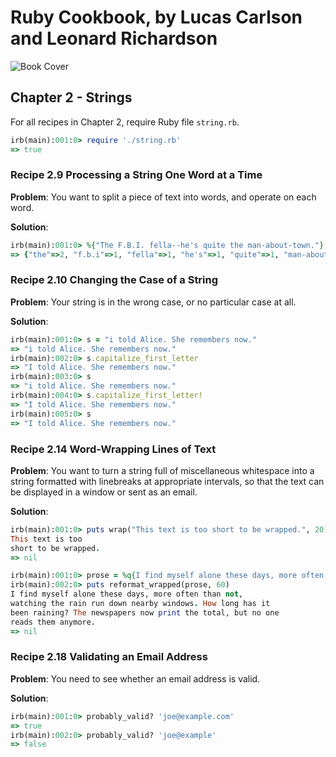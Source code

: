 # Ruby Cookbook, by Lucas Carlson and Leonard Richardson

![Book Cover](https://covers.oreillystatic.com/images/9780596523695/lrg.jpg)

## Chapter 2 - Strings

For all recipes in Chapter 2, require Ruby file ```string.rb```.

```rb
irb(main):001:0> require './string.rb'
=> true
```

### Recipe 2.9 Processing a String One Word at a Time

**Problem**: You want to split a piece of text into words, and operate on each word.

**Solution**:
```rb
irb(main):001:0> %{"The F.B.I. fella--he's quite the man-about-town."}.word_count
=> {"the"=>2, "f.b.i"=>1, "fella"=>1, "he's"=>1, "quite"=>1, "man-about-town"=>1}
```

### Recipe 2.10 Changing the Case of a String

**Problem**: Your string is in the wrong case, or no particular case at all.

**Solution**:
```rb
irb(main):001:0> s = "i told Alice. She remembers now."
=> "i told Alice. She remembers now."
irb(main):002:0> s.capitalize_first_letter
=> "I told Alice. She remembers now."
irb(main):003:0> s
=> "i told Alice. She remembers now."
irb(main):004:0> s.capitalize_first_letter!
=> "I told Alice. She remembers now."
irb(main):005:0> s
=> "I told Alice. She remembers now."
```

### Recipe 2.14 Word-Wrapping Lines of Text

**Problem**: You want to turn a string full of miscellaneous whitespace into a string formatted with linebreaks at appropriate intervals, so that the text can be displayed in a window or sent as an email.

**Solution**:
```rb
irb(main):001:0> puts wrap("This text is too short to be wrapped.", 20)
This text is too
short to be wrapped.
=> nil
```

```rb
irb(main):001:0> prose = %q{I find myself alone these days, more often than not, watching the rain run down nearby windows. How long has it been raining? The newspapers now print the total, but no one reads them anymore.}
irb(main):002:0> puts reformat_wrapped(prose, 60) 
I find myself alone these days, more often than not,
watching the rain run down nearby windows. How long has it
been raining? The newspapers now print the total, but no one
reads them anymore.
=> nil
```

### Recipe 2.18 Validating an Email Address

**Problem**: You need to see whether an email address is valid.

**Solution**:
```rb
irb(main):001:0> probably_valid? 'joe@example.com'
=> true
irb(main):002:0> probably_valid? 'joe@example'
=> false
```